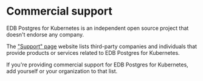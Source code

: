 # Commercial support

EDB Postgres for Kubernetes is an independent open source project that doesn't endorse any
company.

The ["Support" page](https://cloudnative-pg.io/support/) website lists
third-party companies and individuals that provide products or services related
to EDB Postgres for Kubernetes.

If you're providing commercial support for EDB Postgres for Kubernetes, add yourself or your
organization to that list.

